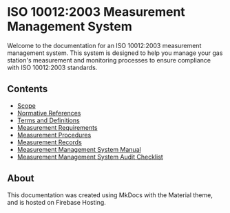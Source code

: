 # ISO 10012:2003 Measurement Management System

Welcome to the documentation for an ISO 10012:2003 measurement management system. This system is designed to help you manage your gas station's measurement and monitoring processes to ensure compliance with ISO 10012:2003 standards.

## Contents

- [Scope](scope.md)
- [Normative References](normative-references.md)
- [Terms and Definitions](terms-and-definitions.md)
- [Measurement Requirements](measurement-requirements.md)
- [Measurement Procedures](measurement-procedures.md)
- [Measurement Records](measurement-records.md)
- [Measurement Management System Manual](management-system-manual.md)
- [Measurement Management System Audit Checklist](audit-checklist.md)

## About

This documentation was created using MkDocs with the Material theme, and is hosted on Firebase Hosting.
